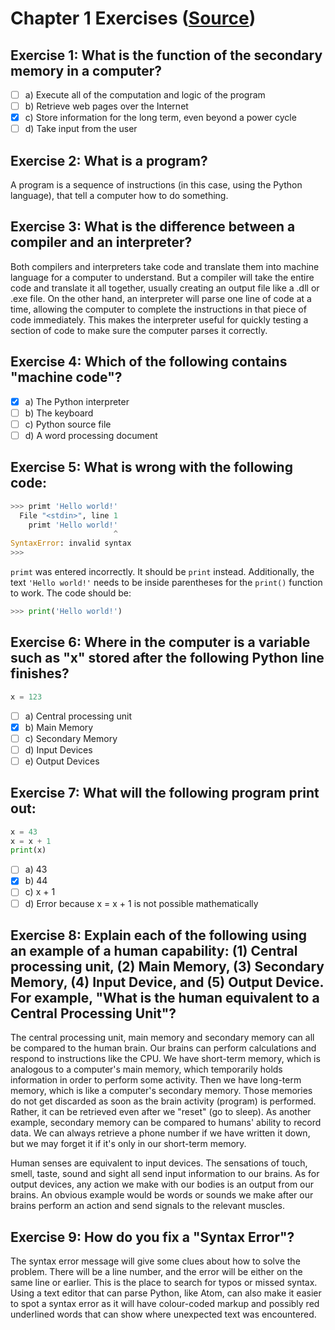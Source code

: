 # Chapter 1 Exercises ([Source](https://www.py4e.com/html3/01-intro))

## Exercise 1: What is the function of the secondary memory in a computer?

- [ ] a) Execute all of the computation and logic of the program
- [ ] b) Retrieve web pages over the Internet
- [x] c) Store information for the long term, even beyond a power cycle
- [ ] d) Take input from the user

## Exercise 2: What is a program?

A program is a sequence of instructions (in this case, using the Python language), that tell a computer how to do something.

## Exercise 3: What is the difference between a compiler and an interpreter?

Both compilers and interpreters take code and translate them into machine language for a computer to understand. But a compiler will take the entire code and translate it all together, usually creating an output file like a .dll or .exe file. On the other hand, an interpreter will parse one line of code at a time, allowing the computer to complete the instructions in that piece of code immediately. This makes the interpreter useful for quickly testing a section of code to make sure the computer parses it correctly.

## Exercise 4: Which of the following contains "machine code"?

- [x] a) The Python interpreter
- [ ] b) The keyboard
- [ ] c) Python source file
- [ ] d) A word processing document

## Exercise 5: What is wrong with the following code:
```python
>>> primt 'Hello world!'
  File "<stdin>", line 1
    primt 'Hello world!'
                       ^
SyntaxError: invalid syntax
>>>
```

`primt` was entered incorrectly. It should be `print` instead. Additionally, the text `'Hello world!'` needs to be inside parentheses for the `print()` function to work. The code should be:
```python
>>> print('Hello world!')
```

## Exercise 6: Where in the computer is a variable such as "x" stored after the following Python line finishes?
```python
x = 123
```
- [ ] a) Central processing unit
- [x] b) Main Memory
- [ ] c) Secondary Memory
- [ ] d) Input Devices
- [ ] e) Output Devices

## Exercise 7: What will the following program print out:
```python
x = 43
x = x + 1
print(x)
```
- [ ] a) 43
- [x] b) 44
- [ ] c) x + 1
- [ ] d) Error because x = x + 1 is not possible mathematically

## Exercise 8: Explain each of the following using an example of a human capability: (1) Central processing unit, (2) Main Memory, (3) Secondary Memory, (4) Input Device, and (5) Output Device. For example, "What is the human equivalent to a Central Processing Unit"?

The central processing unit, main memory and secondary memory can all be compared to the human brain. Our brains can perform calculations and respond to instructions like the CPU. We have short-term memory, which is analogous to a computer's main memory, which temporarily holds information in order to perform some activity. Then we have long-term memory, which is like a computer's secondary memory. Those memories do not get discarded as soon as the brain activity (program) is performed. Rather, it can be retrieved even after we "reset" (go to sleep). As another example, secondary memory can be compared to humans' ability to record data. We can always retrieve a phone number if we have written it down, but we may forget it if it's only in our short-term memory.

Human senses are equivalent to input devices. The sensations of touch, smell, taste, sound and sight all send input information to our brains. As for output devices, any action we make with our bodies is an output from our brains. An obvious example would be words or sounds we make after our brains perform an action and send signals to the relevant muscles.

## Exercise 9: How do you fix a "Syntax Error"?
The syntax error message will give some clues about how to solve the problem. There will be a line number, and the error will be either on the same line or earlier. This is the place to search for typos or missed syntax. Using a text editor that can parse Python, like Atom, can also make it easier to spot a syntax error as it will have colour-coded markup and possibly red underlined words that can show where unexpected text was encountered.
